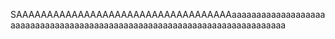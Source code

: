 SAAAAAAAAAAAAAAAAAAAAAAAAAAAAAAAAAAAaaaaaaaaaaaaaaaaaaaaaaaaaaaaaaaaaaaaaaaaaaaaaaaaaaaaaaaaaaaaaaaaaaaaaaaaaaa
